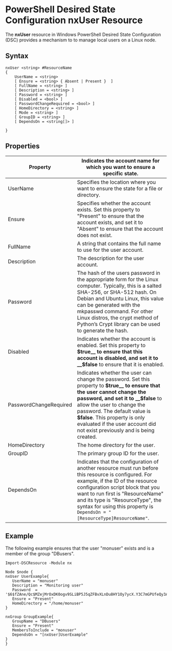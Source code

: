 # PowerShell Desired State Configuration nxUser Resource

The __nxUser__ resource in Windows PowerShell Desired State Configuration (DSC) provides a mechanism to to manage local users on a Linux node.


## Syntax

```
nxUser <string> #ResourceName
{
    UserName = <string>
    [ Ensure = <string> { Absent | Present }  ]
    [ FullName = <string> ]
    [ Description = <string> ]
    [ Password = <string> ]
    [ Disabled = <bool> ]
    [ PasswordChangeRequired = <bool> ]
    [ HomeDirectory = <string> ]
    [ Mode = <string> ]
    [ GroupID = <string> ]
    [ DependsOn = <string[]> ]

}
```

## Properties

|  Property |  Indicates the account name for which you want to ensure a specific state. | 
|---|---|
| UserName| Specifies the location where you want to ensure the state for a file or directory.| 
| Ensure| Specifies whether the account exists. Set this property to "Present" to ensure that the account exists, and set it to "Absent" to ensure that the account does not exist.| 
| FullName| A string that contains the full name to use for the user account.| 
| Description| The description for the user account.| 
| Password| The hash of the users password in the appropriate form for the Linux computer. Typically, this is a salted SHA-256, or SHA-512 hash. On Debian and Ubuntu Linux, this value can be generated with the mkpasswd command. For other Linux distros, the crypt method of Python’s Crypt library can be used to generate the hash.| 
| Disabled| Indicates whether the account is enabled. Set this property to __$true__ to ensure that this account is disabled, and set it to __$false__ to ensure that it is enabled.| 
| PasswordChangeRequired| Indicates whether the user can change the password. Set this property to __$true__ to ensure that the user cannot change the password, and set it to __$false__ to allow the user to change the password. The default value is __$false__. This property is only evaluated if the user account did not exist previously and is being created.| 
| HomeDirectory| The home directory for the user.| 
| GroupID| The primary group ID for the user.| 
| DependsOn | Indicates that the configuration of another resource must run before this resource is configured. For example, if the ID of the resource configuration script block that you want to run first is "ResourceName" and its type is "ResourceType", the syntax for using this property is `DependsOn = "[ResourceType]ResourceName"`.| 

## Example

The following example ensures that the user "monuser" exists and is a member of the group "DBusers".


```
Import-DSCResource -Module nx 

Node $node {
nxUser UserExample{
   UserName = "monuser"
   Description = "Monitoring user"
   Password  =    '$6$fZAne/Qc$MZejMrOxDK0ogv9SLiBP5J5qZFBvXLnDu8HY1Oy7ycX.Y3C7mGPUfeQy3A82ev3zIabhDQnj2ayeuGn02CqE/0'
   Ensure = "Present"
   HomeDirectory = "/home/monuser"
}
 
nxGroup GroupExample{
   GroupName = "DBusers"
   Ensure = "Present"
   MembersToInclude = "monuser"
   DependsOn = "[nxUser]UserExample"            
}
}
```
